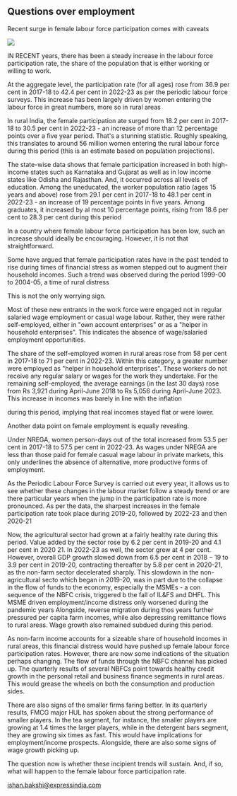 ## Questions over employment

Recent surge in female labour force participation comes with caveats

![](_page_0_Picture_2.jpeg)

IN RECENT years, there has been a steady increase in the labour force participation rate, the share of the population that is either working or willing to work.

At the aggregate level, the participation rate (for all ages) rose from 36.9 per cent in 2017-18 to 42.4 per cent in 2022-23 as per the periodic labour force surveys. This increase has been largely driven by women entering the labour force in great numbers, more so in rural areas

In rural India, the female participation ate surged from 18.2 per cent in 2017-18 to 30.5 per cent in 2022-23 - an increase of more than 12 percentage points over a five year period. That's a stunning statistic. Roughly speaking, this translates to around 56 million women entering the rural labour force during this period (this is an estimate based on population projections).

The state-wise data shows that female participation increased in both high-income states such as Karnataka and Gujarat as well as in low income states like Odisha and Rajasthan. And, it occurred across all levels of education. Among the uneducated, the worker population ratio (ages 15 years and above) rose from 29.1 per cent in 2017-18 to 48.1 per cent in 2022-23 - an increase of 19 percentage points in five years. Among graduates, it increased by al most 10 percentage points, rising from 18.6 per cent to 28.3 per cent during this period

In a country where female labour force participation has been low, such an increase should ideally be encouraging. However, it is not that straightforward.

Some have argued that female participation rates have in the past tended to rise during times of financial stress as women stepped out to augment their household incomes. Such a trend was observed during the period 1999-00 to 2004-05, a time of rural distress

This is not the only worrying sign.

Most of these new entrants in the work force were engaged not in regular salaried wage employment or casual wage labour. Rather, they were rather self-employed, either in "own account enterprises" or as a "helper in household enterprises". This indicates the absence of wage/salaried employment opportunities.

The share of the self-employed women in rural areas rose from 58 per cent in 2017-18 to 71 per cent in 2022-23. Within this category, a greater number were employed as "helper in household enterprises". These workers do not receive any regular salary or wages for the work they undertake. For the remaining self-employed, the average earnings (in the last 30 days) rose from Rs 3,921 during April-June 2018 to Rs 5,056 during April-June 2023. This increase in incomes was barely in line with the inflation

during this period, implying that real incomes stayed flat or were lower.

Another data point on female employment is equally revealing.

Under NREGA, women person-days out of the total increased from 53.5 per cent in 2017-18 to 57.5 per cent in 2022-23. As wages under NREGA are less than those paid for female casual wage labour in private markets, this only underlines the absence of alternative, more productive forms of employment.

As the Periodic Labour Force Survey is carried out every year, it allows us to see whether these changes in the labour market follow a steady trend or are there particular years when the jump in the participation rate is more pronounced. As per the data, the sharpest increases in the female participation rate took place during 2019-20, followed by 2022-23 and then 2020-21

Now, the agricultural sector had grown at a fairly healthy rate during this period. Value added by the sector rose by 6.2 per cent in 2019-20 and 4.1 per cent in 2020 21. In 2022-23 as well, the sector grew at 4 per cent. However, overall GDP growth slowed down from  $6.5$  per cent in  $2018-19$ to 3.9 per cent in 2019-20, contracting thereafter by 5.8 per cent in 2020-21, as the non-farm sector decelerated sharply. This slowdown in the non-agricultural secto which began in 2019-20, was in part due to the collapse in the flow of funds to the economy, especially the MSMEs - a con sequence of the NBFC crisis, triggered b the fall of IL&FS and DHFL. This MSME driven employment/income distress only worsened during the pandemic years Alongside, reverse migration during thos years further pressured per capita farm incomes, while also depressing remittance flows to rural areas. Wage growth also remained subdued during this period.

As non-farm income accounts for a sizeable share of household incomes in rural areas, this financial distress would have pushed up female labour force participation rates. However, there are now some indications of the situation perhaps changing. The flow of funds through the NBFC channel has picked up. The quarterly results of several NBFCs point towards healthy credit growth in the personal retail and business finance segments in rural areas. This would grease the wheels on both the consumption and production sides.

There are also signs of the smaller firms faring better. In its quarterly results, FMCG major HUL has spoken about the strong performance of smaller players. In the tea segment, for instance, the smaller players are growing at 1.4 times the larger players, while in the detergent bars segment, they are growing six times as fast. This would have implications for employment/income prospects. Alongside, there are also some signs of wage growth picking up.

The question now is whether these incipient trends will sustain. And, if so, what will happen to the female labour force participation rate.

ishan.bakshi@expressindia.com